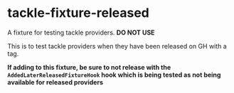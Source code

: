 # tackle-fixture-released

A fixture for testing tackle providers. **DO NOT USE**

This is to test tackle providers when they have been released on GH with a tag. 

**If adding to this fixture, be sure to not release with the `AddedLaterReleasedFixtureHook` hook which is being tested as not being available for released providers**